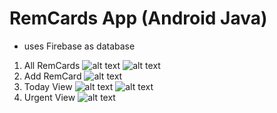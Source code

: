 # RemCards App (Android Java)
 - uses Firebase as database

1. All RemCards
![alt text](https://github.com/rchrdcrngl/RemCardsProject/blob/main/RemCardsApp-AndroidJava/screenshots/All%20RemCards.png?raw=true "All RemCards (LIGHT)") ![alt text](https://github.com/rchrdcrngl/RemCardsProject/blob/main/RemCardsApp-AndroidJava/screenshots/All%20RemCards%20(DARK).png?raw=true "All RemCards (DARK)")
2. Add RemCard
![alt text](https://github.com/rchrdcrngl/RemCardsProject/blob/main/RemCardsApp-AndroidJava/screenshots/Add%20RemCard.png?raw=true "Add RemCard (LIGHT)")
3. Today View
![alt text](https://github.com/rchrdcrngl/RemCardsProject/blob/main/RemCardsApp-AndroidJava/screenshots/Today%20Cards%20Page%20(LIGHT).png?raw=true "Today View (LIGHT)") ![alt text](https://github.com/rchrdcrngl/RemCardsProject/blob/main/RemCardsApp-AndroidJava/screenshots/Today%20Cards%20Page%20(DARK).png?raw=true "Today View (DARK)")
4. Urgent View
![alt text](https://github.com/rchrdcrngl/RemCardsProject/blob/main/RemCardsApp-AndroidJava/screenshots/Urgent%20Cards%20Page%20(LIGHT).png?raw=true "Urgent View (LIGHT)")

